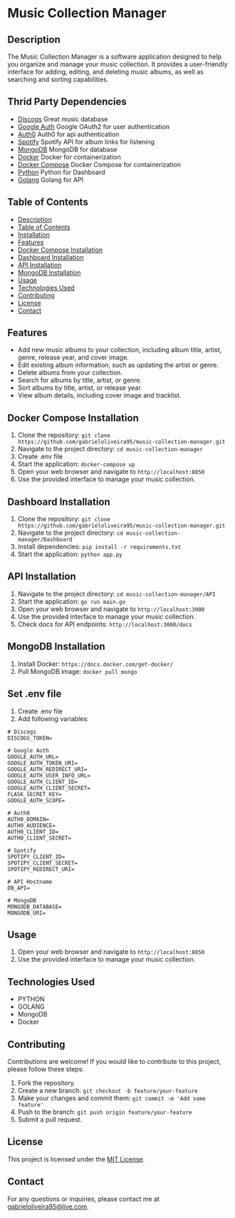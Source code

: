 # Music Collection Manager

## Description
The Music Collection Manager is a software application designed to help you organize and manage your music collection. It provides a user-friendly interface for adding, editing, and deleting music albums, as well as searching and sorting capabilities.

## Thrid Party Dependencies
- [Discogs](https://www.discogs.com/developers) Great music database
- [Google Auth](https://developers.google.com/identity/protocols/oauth2) Google OAuth2 for user authentication
- [Auth0](https://auth0.com/docs/quickstart/webapp/golang) Auth0 for api authentication
- [Spotify](https://developer.spotify.com/documentation/web-api/) Spotify API for album links for listening
- [MongoDB](https://docs.mongodb.com/manual/installation/) MongoDB for database
- [Docker](https://docs.docker.com/get-docker/) Docker for containerization
- [Docker Compose](https://docs.docker.com/compose/install/) Docker Compose for containerization
- [Python](https://www.python.org/downloads/) Python for Dashboard
- [Golang](https://golang.org/doc/install) Golang for API


## Table of Contents
- [Description](#description)
- [Table of Contents](#table-of-contents)
- [Installation](#installation)
- [Features](#features)
- [Docker Compose Installation](#docker-compose-installation)
- [Dashboard Installation](#dashboard-installation)
- [API Installation](#api-installation)
- [MongoDB Installation](#mongodb-installation)
- [Usage](#usage)
- [Technologies Used](#technologies-used)
- [Contributing](#contributing)
- [License](#license)
- [Contact](#contact)


## Features
- Add new music albums to your collection, including album title, artist, genre, release year, and cover image.
- Edit existing album information, such as updating the artist or genre.
- Delete albums from your collection.
- Search for albums by title, artist, or genre.
- Sort albums by title, artist, or release year.
- View album details, including cover image and tracklist.

## Docker Compose Installation
1. Clone the repository: `git clone https://github.com/gabrieloliveira95/music-collection-manager.git`
2. Navigate to the project directory: `cd music-collection-manager`
3. Create .env file
4. Start the application: `docker-compose up`
5. Open your web browser and navigate to `http://localhost:8050`
6. Use the provided interface to manage your music collection.

## Dashboard Installation
1. Clone the repository: `git clone https://github.com/gabrieloliveira95/music-collection-manager.git`
2. Navigate to the project directory: `cd music-collection-manager/Dashboard`
3. Install dependencies: `pip install -r requirements.txt`
4. Start the application: `python app.py`

## API Installation
1. Navigate to the project directory: `cd music-collection-manager/API`
2. Start the application: `go run main.go`
3. Open your web browser and navigate to `http://localhost:3000`
4. Use the provided interface to manage your music collection.
5. Check docs for API endpoints: `http://localhost:3000/docs`

## MongoDB Installation
1. Install Docker: `https://docs.docker.com/get-docker/`
2. Pull MongoDB image: `docker pull mongo`

## Set .env file
1. Create .env file
2. Add following variables:
```
# Discogs
DISCOGS_TOKEN=

# Google Auth
GOOGLE_AUTH_URL=
GOOGLE_AUTH_TOKEN_URI=
GOOGLE_AUTH_REDIRECT_URI=
GOOGLE_AUTH_USER_INFO_URL=
GOOGLE_AUTH_CLIENT_ID=
GOOGLE_AUTH_CLIENT_SECRET=
FLASK_SECRET_KEY=
GOOGLE_AUTH_SCOPE=

# Auth0
AUTH0_DOMAIN=
AUTH0_AUDIENCE=
AUTH0_CLIENT_ID=
AUTH0_CLIENT_SECRET=

# Spotify
SPOTIPY_CLIENT_ID=
SPOTIPY_CLIENT_SECRET=
SPOTIPY_REDIRECT_URI=

# API Hostname
DB_API=

# MongoDB
MONGODB_DATABASE=
MONGODB_URI=
```

## Usage
1. Open your web browser and navigate to `http://localhost:8050`
2. Use the provided interface to manage your music collection.

## Technologies Used
- PYTHON
- GOLANG
- MongoDB
- Docker

## Contributing
Contributions are welcome! If you would like to contribute to this project, please follow these steps:
1. Fork the repository.
2. Create a new branch: `git checkout -b feature/your-feature`
3. Make your changes and commit them: `git commit -m 'Add some feature'`
4. Push to the branch: `git push origin feature/your-feature`
5. Submit a pull request.

## License
This project is licensed under the [MIT License](LICENSE).

## Contact
For any questions or inquiries, please contact me at gabrieloliveira95@live.com.
